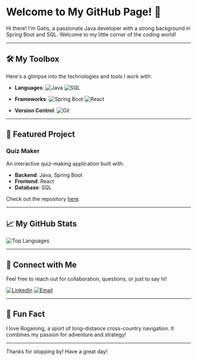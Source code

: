 # Welcome to My GitHub Page! 👋

Hi there! I'm Gatis, a passionate Java developer with a strong background in Spring Boot and SQL. Welcome to my little corner of the coding world!

---

## 🛠️ My Toolbox
Here's a glimpse into the technologies and tools I work with:

- **Languages**: 
  ![Java](https://img.shields.io/badge/Java-%23ED8B00.svg?style=flat-square&logo=java&logoColor=white)
  ![SQL](https://img.shields.io/badge/SQL-%234479A1.svg?style=flat-square&logo=postgresql&logoColor=white)
  
- **Frameworks**:
  ![Spring Boot](https://img.shields.io/badge/Spring%20Boot-%236DB33F.svg?style=flat-square&logo=spring-boot&logoColor=white)
  ![React](https://img.shields.io/badge/React-%2361DAFB.svg?style=flat-square&logo=react&logoColor=white)

- **Version Control**:
  ![Git](https://img.shields.io/badge/Git-%23F05033.svg?style=flat-square&logo=git&logoColor=white)

---

## 🌟 Featured Project
### Quiz Maker
An interactive quiz-making application built with:
- **Backend**: Java, Spring Boot
- **Frontend**: React
- **Database**: SQL

Check out the repository [here](https://github.com/gatistosens/QuizMaker).

---

## 📈 My GitHub Stats

![Top Languages](https://github-readme-stats.vercel.app/api/top-langs/?username=gatistosens&layout=compact&theme=highcontrast)

---

## 🔗 Connect with Me
Feel free to reach out for collaboration, questions, or just to say hi!

[![LinkedIn](https://img.shields.io/badge/LinkedIn-%230077B5.svg?style=flat-square&logo=linkedin&logoColor=white)](https://www.linkedin.com/in/gatistosens/)
[![Email](https://img.shields.io/badge/Email-D14836?style=flat-square&logo=gmail&logoColor=white)](mailto:gtosens@gmail.com)

---

## 🌟 Fun Fact
I love Rogaining, a sport of long-distance cross-country navigation. It combines my passion for adventure and strategy!

---

Thanks for stopping by! Have a great day!
